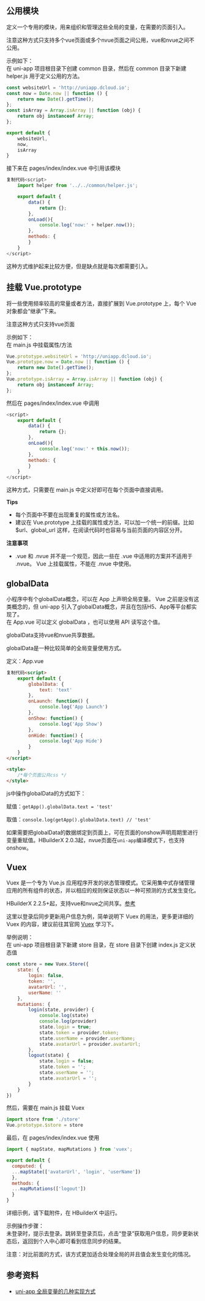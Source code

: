 <a name="08zrV"></a>
## 公用模块
定义一个专用的模块，用来组织和管理这些全局的变量，在需要的页面引入。

注意这种方式只支持多个vue页面或多个nvue页面之间公用，vue和nvue之间不公用。

示例如下：<br />在 uni-app 项目根目录下创建 common 目录，然后在 common 目录下新建 helper.js 用于定义公用的方法。
```javascript
const websiteUrl = 'http://uniapp.dcloud.io';
const now = Date.now || function () {
    return new Date().getTime();
};
const isArray = Array.isArray || function (obj) {
    return obj instanceof Array;
};

export default {
    websiteUrl,
    now,
    isArray
}
```

接下来在 pages/index/index.vue 中引用该模块
```javascript
复制代码<script>
    import helper from '../../common/helper.js';

    export default {
        data() {
            return {};
        },
        onLoad(){
            console.log('now:' + helper.now());
        },
        methods: {
        }
    }
</script>
```

这种方式维护起来比较方便，但是缺点就是每次都需要引入。

<a name="e7e48676"></a>
## 挂载 Vue.prototype
将一些使用频率较高的常量或者方法，直接扩展到 Vue.prototype 上，每个 Vue 对象都会“继承”下来。

注意这种方式只支持vue页面

示例如下：<br />在 main.js 中挂载属性/方法
```javascript
Vue.prototype.websiteUrl = 'http://uniapp.dcloud.io';
Vue.prototype.now = Date.now || function () {
    return new Date().getTime();
};
Vue.prototype.isArray = Array.isArray || function (obj) {
    return obj instanceof Array;
};
```

然后在 pages/index/index.vue 中调用
```javascript
<script>
    export default {
        data() {
            return {};
        },
        onLoad(){
            console.log('now:' + this.now());
        },
        methods: {
        }
    }
</script>
```

这种方式，只需要在 main.js 中定义好即可在每个页面中直接调用。

**Tips**

- 每个页面中不要在出现重复的属性或方法名。
- 建议在 Vue.prototype 上挂载的属性或方法，可以加一个统一的前缀。比如 $url、global_url 这样，在阅读代码时也容易与当前页面的内容区分开。

**注意事项**

- .vue 和 .nvue 并不是一个规范，因此一些在 .vue 中适用的方案并不适用于 .nvue。 Vue 上挂载属性，不能在 .nvue 中使用。

<a name="globalData"></a>
## globalData
小程序中有个globalData概念，可以在 App 上声明全局变量。 Vue 之前是没有这类概念的，但 uni-app 引入了globalData概念，并且在包括H5、App等平台都实现了。<br />在 App.vue 可以定义 globalData ，也可以使用 API 读写这个值。

globalData支持vue和nvue共享数据。

globalData是一种比较简单的全局变量使用方式。

定义：App.vue
```html
复制代码<script>
    export default {
        globalData: {
            text: 'text'
        },
        onLaunch: function() {
            console.log('App Launch')
        },
        onShow: function() {
            console.log('App Show')
        },
        onHide: function() {
            console.log('App Hide')
        }
    }
</script>

<style>
    /*每个页面公共css */
</style>
```

js中操作globalData的方式如下：

赋值：`getApp().globalData.text = 'test'`

取值：`console.log(getApp().globalData.text) // 'test'`

如果需要把globalData的数据绑定到页面上，可在页面的onshow声明周期里进行变量重赋值。HBuilderX 2.0.3起，nvue页面在`uni-app`编译模式下，也支持onshow。

<a name="Vuex"></a>
## Vuex
Vuex 是一个专为 Vue.js 应用程序开发的状态管理模式。它采用集中式存储管理应用的所有组件的状态，并以相应的规则保证状态以一种可预测的方式发生变化。

HBuilderX 2.2.5+起，支持vue和nvue之间共享。[参考](https://uniapp.dcloud.io/use-weex?id=vue-%E5%92%8C-nvue-%E5%85%B1%E4%BA%AB%E7%9A%84%E5%8F%98%E9%87%8F%E5%92%8C%E6%95%B0%E6%8D%AE)

这里以登录后同步更新用户信息为例，简单说明下 Vuex 的用法，更多更详细的 Vuex 的内容，建议前往其官网 [Vuex](https://vuex.vuejs.org/zh/) 学习下。

举例说明：<br />在 uni-app 项目根目录下新建 store 目录，在 store 目录下创建 index.js 定义状态值
```javascript
const store = new Vuex.Store({
    state: {
        login: false,
        token: '',
        avatarUrl: '',
        userName: ''
    },
    mutations: {
        login(state, provider) {
            console.log(state)
            console.log(provider)
            state.login = true;
            state.token = provider.token;
            state.userName = provider.userName;
            state.avatarUrl = provider.avatarUrl;
        },
        logout(state) {
            state.login = false;
            state.token = '';
            state.userName = '';
            state.avatarUrl = '';
        }
    }
})
```

然后，需要在 main.js 挂载 Vuex
```javascript
import store from './store'
Vue.prototype.$store = store
```

最后，在 pages/index/index.vue 使用
```javascript
import { mapState, mapMutations } from 'vuex';

export default {
  computed: {
  ...mapState(['avatarUrl', 'login', 'userName'])
  },
  methods: {
  ...mapMutations(['logout'])
  }
}
```

详细示例，请下载附件，在 HBuilderX 中运行。

示例操作步骤：<br />未登录时，提示去登录。跳转至登录页后，点击“登录”获取用户信息，同步更新状态后，返回到个人中心即可看到信息同步的结果。

注意：对比前面的方式，该方式更加适合处理全局的并且值会发生变化的情况。

<a name="35808e79"></a>
## 参考资料

- [uni-app 全局变量的几种实现方式](https://ask.dcloud.net.cn/article/35021)
